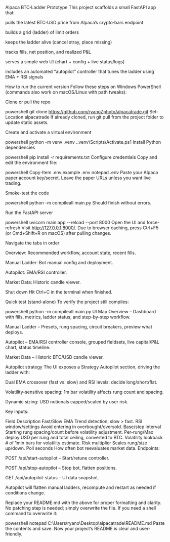 Alpaca BTC‑Ladder Prototype
This project scaffolds a small FastAPI app that:

pulls the latest BTC‑USD price from Alpaca’s crypto‑bars endpoint

builds a grid (ladder) of limit orders

keeps the ladder alive (cancel stray, place missing)

tracks fills, net position, and realized P&L

serves a simple web UI (chart + config + live status/logs)

includes an automated “autopilot” controller that tunes the ladder using EMA + RSI signals

How to run the current version
Follow these steps on Windows PowerShell (commands also work on macOS/Linux with path tweaks):

Clone or pull the repo

powershell
git clone https://github.com/ryanoZphoto/alpacatrade.git
Set-Location alpacatrade
If already cloned, run git pull from the project folder to update static assets.

Create and activate a virtual environment

powershell
python -m venv .venv
.\.venv\Scripts\Activate.ps1
Install Python dependencies

powershell
pip install -r requirements.txt
Configure credentials
Copy and edit the environment file:

powershell
Copy-Item .env.example .env
notepad .env
Paste your Alpaca paper account key/secret. Leave the paper URLs unless you want live trading.

Smoke-test the code

powershell
python -m compileall main.py
Should finish without errors.

Run the FastAPI server

powershell
uvicorn main:app --reload --port 8000
Open the UI and force-refresh
Visit http://127.0.0.1:8000/. Due to browser caching, press Ctrl+F5 (or Cmd+Shift+R on macOS) after pulling changes.

Navigate the tabs in order

Overview: Recommended workflow, account state, recent fills.

Manual Ladder: Bot manual config and deployment.

Autopilot: EMA/RSI controller.

Market Data: Historic candle viewer.

Shut down
Hit Ctrl+C in the terminal when finished.

Quick test (stand-alone)
To verify the project still compiles:

powershell
python -m compileall main.py
UI Map
Overview – Dashboard with fills, metrics, ladder status, and step-by-step workflow.

Manual Ladder – Presets, rung spacing, circuit breakers, preview what deploys.

Autopilot – EMA/RSI controller console, grouped fieldsets, live capital/P&L chart, status timeline.

Market Data – Historic BTC/USD candle viewer.

Autopilot strategy
The UI exposes a Strategy Autopilot section, driving the ladder with:

Dual EMA crossover (fast vs. slow) and RSI levels: decide long/short/flat.

Volatility-sensitive spacing: 1m bar volatility affects rung count and spacing.

Dynamic sizing: USD notionals capped/scaled by user risk.

Key inputs:

Field	Description
Fast/Slow EMA	Trend detection, slow > fast.
RSI window/settings	Avoid entering in overbought/oversold.
Base/step interval	Starting rung spacing/count before volatility adjustment.
Per-rung/Max deploy	USD per rung and total ceiling, converted to BTC.
Volatility lookback	# of 1min bars for volatility estimate.
Risk multiplier	Scales rung/size up/down.
Poll seconds	How often bot reevaluates market data.
Endpoints:

POST /api/start-autopilot – Start/retune controller.

POST /api/stop-autopilot – Stop bot, flatten positions.

GET /api/autopilot-status – UI data snapshot.

Autopilot will flatten manual ladders, recompute and restart as needed if conditions change.

Replace your README.md with the above for proper formatting and clarity. No patching step is needed; simply overwrite the file. If you need a shell command to overwrite it:

powershell
notepad C:\Users\ryano\Desktop\alpacatrade\README.md
Paste the contents and save. Now your project’s README is clear and user-friendly.
